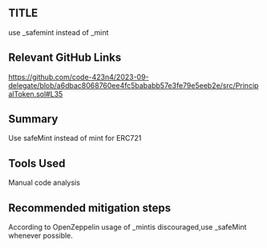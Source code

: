 ## TITLE
use _safemint instead of _mint

## Relevant GitHub Links
https://github.com/code-423n4/2023-09-delegate/blob/a6dbac8068760ee4fc5bababb57e3fe79e5eeb2e/src/PrincipalToken.sol#L35

## Summary
Use safeMint instead of mint for ERC721 

## Tools Used
Manual code analysis

## Recommended mitigation steps
According to OpenZeppelin usage of _mintis discouraged,use _safeMint whenever possible.